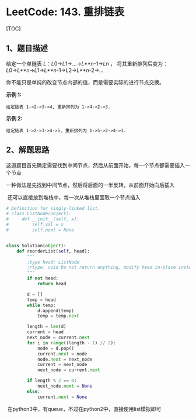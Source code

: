 # LeetCode: 143. 重排链表

[TOC]



## 1、题目描述



给定一个单链表 *L*：*L*0→*L*1→…→*L**n*-1→*L*n ，
将其重新排列后变为： *L*0→*L**n*→*L*1→*L**n*-1→*L*2→*L**n*-2→…

你不能只是单纯的改变节点内部的值，而是需要实际的进行节点交换。

**示例 1:**

```
给定链表 1->2->3->4, 重新排列为 1->4->2->3.
```

**示例 2:**

```
给定链表 1->2->3->4->5, 重新排列为 1->5->2->4->3.
```



## 2、解题思路

​	这道题目首先确定需要找到中间节点，然后从前面开始，每一个节点都需要插入一个节点

​	一种做法是先找到中间节点，然后将后面的一半反转，从前面开始向后插入

​	还可以直接放到堆栈中，每一次从堆栈里面取一个节点插入

```python
# Definition for singly-linked list.
# class ListNode(object):
#     def __init__(self, x):
#         self.val = x
#         self.next = None


class Solution(object):
    def reorderList(self, head):
        """
        :type head: ListNode
        :rtype: void Do not return anything, modify head in-place instead.
        """
        if not head:
            return head

        d = []
        temp = head
        while temp:
            d.append(temp)
            temp = temp.next

        length = len(d)
        current = head
        next_node = current.next
        for i in range((length - 1) // 2):
            node = d.pop()
            current.next = node
            node.next = next_node
            current = next_node
            next_node = current.next

        if length % 2 == 0:
            next_node.next = None
        else:
            current.next = None
```

​	在python3中，有queue，不过在python2中，直接使用list模拟即可

